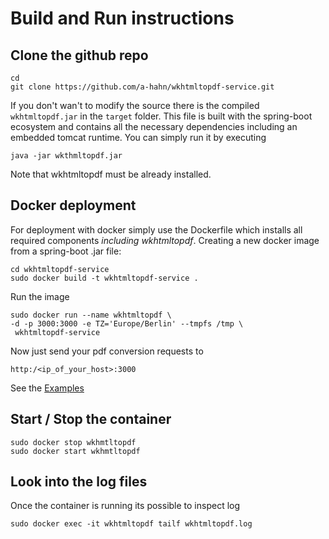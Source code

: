 # Build and Run instructions

## Clone the github repo
```
cd
git clone https://github.com/a-hahn/wkhtmltopdf-service.git
```
If you don't wan't to modify the source there is the compiled `wkhtmltopdf.jar` in the `target` folder. This file is built with the spring-boot ecosystem and contains all the necessary dependencies including an embedded tomcat runtime.
You can simply run it by executing
```
java -jar wkthmltopdf.jar
```
Note that wkhtmltopdf must be already installed. 

## Docker deployment

For deployment with docker simply use the Dockerfile which installs all required components *including wkhtmltopdf*. 
Creating a new docker image from a spring-boot .jar file:
```
cd wkhtmltopdf-service
sudo docker build -t wkhtmltopdf-service .
```
Run the image
```
sudo docker run --name wkhtmltopdf \
-d -p 3000:3000 -e TZ='Europe/Berlin' --tmpfs /tmp \
 wkhtmltopdf-service
```
Now just send your pdf conversion requests to
```
http:/<ip_of_your_host>:3000
```
See the [Examples](Examples.md) 

## Start / Stop the container
```
sudo docker stop wkhmtltopdf
sudo docker start wkhmtltopdf
```

## Look into the log files

Once the container is running its possible to inspect log
```
sudo docker exec -it wkhtmltopdf tailf wkhtmltopdf.log
```
